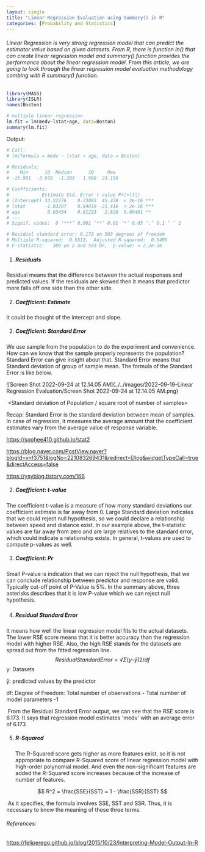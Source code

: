 ```yaml
---
layout: single
title: "Linear Regression Evaluation using Summary() in R"
categories: [Probability and Statistics]
---
```




###### Linear Regression is very strong regression model that can predict the estimator value based on given datasets. From R, there is function  ln() that can create linear regression model and summary() function provides the performance about the linear regression model. From this article, we are going to look through the linear regression model evaluation methodology combing with R summary() function.



```R
library(MASS)
library(ISLR)
names(Boston)

# multiple linear regression
lm.fit = lm(medv~lstat+age, data=Boston)
summary(lm.fit)
```

Output:

```R
# Call:
# lm(formula = medv ~ lstat + age, data = Boston)

# Residuals:
#    Min      1Q  Median      3Q     Max 
# -15.981  -3.978  -1.283   1.968  23.158 

# Coefficients:
#            Estimate Std. Error t value Pr(>|t|)    
# (Intercept) 33.22276    0.73085  45.458  < 2e-16 ***
# lstat       -1.03207    0.04819 -21.416  < 2e-16 ***
# age          0.03454    0.01223   2.826  0.00491 ** 
# ---
# Signif. codes:  0 ‘***’ 0.001 ‘**’ 0.01 ‘*’ 0.05 ‘.’ 0.1 ‘ ’ 1

# Residual standard error: 6.173 on 503 degrees of freedom
# Multiple R-squared:  0.5513,	Adjusted R-squared:  0.5495 
# F-statistic:   309 on 2 and 503 DF,  p-value: < 2.2e-16
```



1. ##### Residuals

Residual means that the difference between the actual responses and predicted values. If the residuals are skewed then it means that predictor more falls off one side than the other side.



2. ##### Coefficient: Estimate

It could be thought of the intercept and slope. 

2. ##### Coefficient: Standard Error

We use sample from the population to do the experiment and convenience. How can we know that the sample properly represents the population? Standard Error can give insight about that. Standard Error means that Standard deviation of group of sample mean. The formula of the Standard Error is like below.

![Screen Shot 2022-09-24 at 12.14.05 AM](../../images/2022-09-19-Linear Regression Evaluation/Screen Shot 2022-09-24 at 12.14.05 AM.png)

​															<Standard deviation of Population / square root of number of samples>

Recap: Standard Error is the standard deviation between mean of samples. In case of regression, it measures the average amount that the coefficient estimates vary from the average value of response variable. 



https://soohee410.github.io/stat2

https://blog.naver.com/PostView.naver?blogId=vnf3751&logNo=221083269431&redirect=Dlog&widgetTypeCall=true&directAccess=false

https://ysyblog.tistory.com/166



2. ##### Coefficient: t-value

The coefficient t-value is a measure of how many standard deviations our coefficient estimate is far away from 0. Large Standard deviation indicates that we could reject null hypothesis, so we could declare a relationship between speed and distance exist. In our example above, the t-statistic values are far away from zero and are large relatives to the standard error, which could indicate a relationship exists. In general, t-values are used to compute p-values as well.



3. ##### Coefficient: Pr

Small P-value is indication that we can reject the null hypothesis, that we can conclude relationship between predictor and response are valid. Typically cut-off point of P-Value is 5%. In the summary above, three asterisks describes that it is low P-value which we can reject null hypothesis. 

##### 



4. ##### Residual Standard Error

It means how well the linear regression model fits to the actual datasets. The lower RSE score means that it is better accuracy than the regression model with higher RSE. Also, the high RSE stands for the datasets are spread out from the fitted regression line. 
$$
Residual Standard Error = √Σ(y – ŷ)2/df
$$
y: Datasets

ŷ: predicted values by the predictor

df: Degree of Freedom: Total number of observations - Total number of model parameters -1

​		From the Residual Standard Error output, we can see that the RSE score is 6.173. It says that regression model estimates 'medv' with an average error of 6.173



5. ##### R-Squared

   The R-Squared score gets higher as more features exist, so it is not appropriate to compare R-Squared score of linear regression model with high-order polynomial model. And even the non-significant features are added the R-Squared score increases because of the increase of number of features.


$$
R^2 = \frac{SSE}{SST} = 1 - \frac{SSR}{SST}
$$


​		As it specifies, the formula involves SSE, SST and SSR. Thus, it is necessary to know the meaning of these three terms. 









###### References:

https://feliperego.github.io/blog/2015/10/23/Interpreting-Model-Output-In-R

